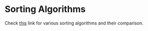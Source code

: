 # Sorting Algorithms

Check [this](https://en.wikipedia.org/wiki/Sorting_algorithm) link for various sorting algorithms and their comparison.